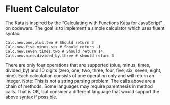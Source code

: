 # Fluent Calculator

The Kata is inspired by the “Calculating with Functions Kata for JavaScript” on codewars. The goal is to implement a simple calculator which uses fluent syntax:

```
Calc.new.one.plus.two # Should return 3
Calc.new.five.minus.six # Should return -1
Calc.new.seven.times.two # Should return 14
Calc.new.nine.divided_by.three # should return 3
```

There are only four operations that are supported (plus, minus, times, divided_by) and 10 digits (zero, one, two, three, four, five, six, seven, eight, nine).
Each calculation consists of one operation only and will return an integer.
Note: This is not a string parsing problem. The calls above are a chain of methods. Some languages may require parenthesis in method calls. That is OK, but consider a different language that would support the above syntax if possible.
